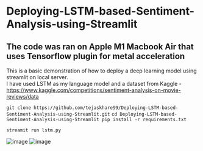 # Deploying-LSTM-based-Sentiment-Analysis-using-Streamlit

## The code was ran on Apple M1 Macbook Air that uses Tensorflow plugin for metal acceleration

This is a basic demonstration of how to deploy a deep learning model using streamlit on local server.</br>
I have used LSTM as my language model and a dataset from Kaggle - https://www.kaggle.com/competitions/sentiment-analysis-on-movie-reviews/data</br>

`git clone https://github.com/tejaskhare99/Deploying-LSTM-based-Sentiment-Analysis-using-Streamlit.git`
`cd Deploying-LSTM-based-Sentiment-Analysis-using-Streamlit
 pip install -r requirements.txt`

`streamit run lstm.py`

![image](https://user-images.githubusercontent.com/49532169/172027781-deddda47-38eb-44ec-9613-e9723d272d7a.png)
![image](https://user-images.githubusercontent.com/49532169/172027799-ab4d47b2-4e8f-4058-a37a-f1ee5e50836e.png)
